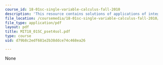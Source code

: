 ```yaml
---
course_id: 18-01sc-single-variable-calculus-fall-2010
description: 'This resource contains solutions of applications of integration problems. '
file_location: /coursemedia/18-01sc-single-variable-calculus-fall-2010/d79b8c2edf681e2b38ddce74c468ea26_MIT18_01SC_pset4sol.pdf
file_type: application/pdf
layout: pdf
title: MIT18_01SC_pset4sol.pdf
type: course
uid: d79b8c2edf681e2b38ddce74c468ea26

---
```

None
